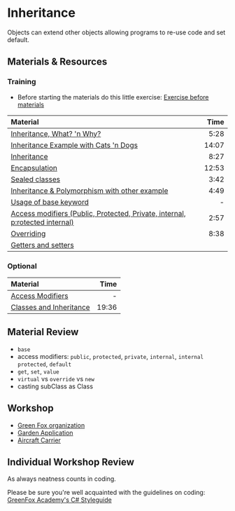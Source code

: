 # Inheritance
Objects can extend other objects allowing programs to re-use code and set default.

## Materials & Resources

### Training
- Before starting the materials do this little exercise: [Exercise before materials](green-fox/c-sharp/green-fox-shorter-c%23.md)


| Material | Time |
|:-------- |-----:|
|[Inheritance, What? 'n Why?](https://www.youtube.com/watch?v=18f41HX2gHk)|5:28|
|[Inheritance Example with Cats 'n Dogs](https://www.youtube.com/watch?v=EiBCF7rYRtI)|14:07|
|[Inheritance](https://www.youtube.com/watch?v=DMGqp8lzbU0)|8:27|
|[Encapsulation](https://www.youtube.com/watch?v=6Ez3eNGZnCk)|12:53|
|[Sealed classes](https://www.youtube.com/watch?v=CanZ-1AW3jU)|3:42|
|[Inheritance & Polymorphism with other example](https://www.youtube.com/watch?v=18D8R3hwYW8)|4:49|
|[Usage of base keyword](https://docs.microsoft.com/en-us/dotnet/csharp/language-reference/keywords/base)|-|
|[Access modifiers (Public, Protected, Private, internal, p:rotected internal)](https://www.youtube.com/watch?v=-pcbDvUh4e0)|2:57|
|[Overriding](https://www.youtube.com/watch?v=yGQxNb077bA)|8:38|
|[Getters and setters](https://docs.microsoft.com/en-us/dotnet/csharp/programming-guide/classes-and-structs/using-properties)||


### Optional
| Material | Time |
|:-------- |-----:|
|[Access Modifiers](http://www.msdotnet.co.in/2012/06/access-specifier-or-modifier-in-c.html#.Wb-wnGeCyV4)|-|
|[Classes and Inheritance](https://channel9.msdn.com/Series/C-Sharp-Fundamentals-Development-for-Absolute-Beginners/Working-with-Classes-and-Inheritances-in-the-NET-Framework-Class-Library-16)|19:36|

## Material Review
- `base`
- access modifiers: `public`, `protected`, `private`, `internal`, `internal protected`, `default`
- `get`, `set`, `value`
- `virtual` vs `override` vs `new`
- casting subClass as Class

## Workshop
- [Green Fox organization](green-fox/c-sharp/green-fox-c%23.md)
- [Garden Application](garden-app/garden-app.md)
- [Aircraft Carrier](aircraft-carrier/aircraft-carrier.md)


## Individual Workshop Review
As always neatness counts in coding.

Please be sure you're well acquainted with the guidelines on coding: [GreenFox Academy's C# Styleguide](https://github.com/greenfox-academy/alpaga-syllabus/blob/master/Styleguide/cs.md)
